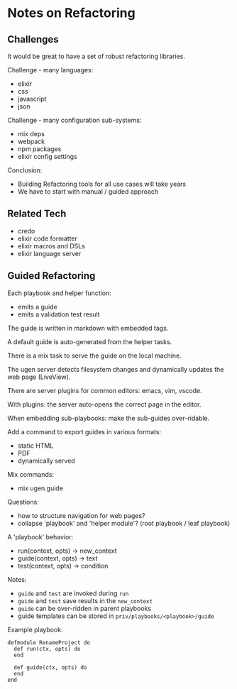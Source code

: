 # Notes on Refactoring

## Challenges

It would be great to have a set of robust refactoring libraries.

Challenge - many languages:
- elixir
- css
- javascript
- json

Challenge - many configuration sub-systems:
- mix deps
- webpack
- npm packages
- elixir config settings

Conclusion:
- Building Refactoring tools for all use cases will take years
- We have to start with manual / guided approach

## Related Tech

- credo
- elixir code formatter
- elixir macros and DSLs
- elixir language server

## Guided Refactoring

Each playbook and helper function:
- emits a guide
- emits a validation test result

The guide is written in markdown with embedded tags.

A default guide is auto-generated from the helper tasks.

There is a mix task to serve the guide on the local machine.

The ugen server detects filesystem changes and dynamically updates the
web page (LiveView).

There are server plugins for common editors: emacs, vim, vscode.

With plugins: the server auto-opens the correct page in the editor.

When embedding sub-playbooks: make the sub-guides over-ridable.

Add a command to export guides in various formats:
- static HTML
- PDF
- dynamically served

Mix commands:
- mix ugen.guide

Questions:
- how to structure navigation for web pages?
- collapse 'playbook' and 'helper module'? (root playbook / leaf playbook)

A 'playbook' behavior:

- run(context, opts) -> new_context
- guide(context, opts) -> text
- test(context, opts) -> condition

Notes:
- `guide` and `test` are invoked during `run`
- `guide` and `test` save results in the `new_context`
- `guide` can be over-ridden in parent playbooks
- guide templates can be stored in `priv/playbooks/<playbook>/guide`

Example playbook:

    defmodule RenameProject do
      def run(ctx, opts) do
      end

      def guide(ctx, opts) do
      end
    end

